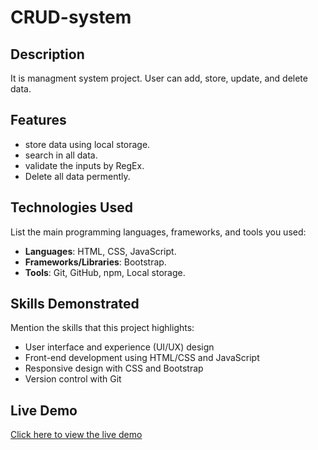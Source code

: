 # CRUD-system

## Description
It is managment system project. User can add, store, update, and delete data.

## Features
- store data using local storage.
- search in all data.
- validate the inputs by RegEx.
- Delete all data permently.

## Technologies Used
List the main programming languages, frameworks, and tools you used:
- **Languages**: HTML, CSS, JavaScript.
- **Frameworks/Libraries**: Bootstrap.
- **Tools**: Git, GitHub, npm, Local storage.

## Skills Demonstrated
Mention the skills that this project highlights:
- User interface and experience (UI/UX) design
- Front-end development using HTML/CSS and JavaScript
- Responsive design with CSS and Bootstrap
- Version control with Git

## Live Demo
[Click here to view the live demo](https://youssefmo-22.github.io/CRUD-system/)
